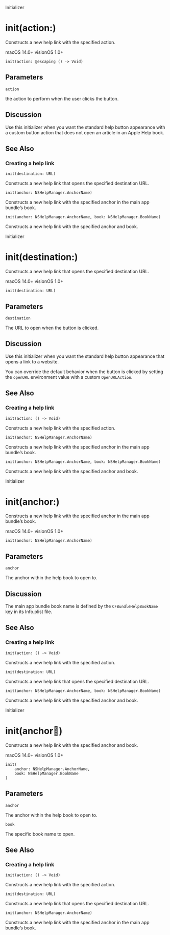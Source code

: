 Initializer

# init(action:)

Constructs a new help link with the specified action.

macOS 14.0+  visionOS 1.0+

    
    
    init(action: @escaping () -> Void)

##  Parameters

`action`

    

the action to perform when the user clicks the button.

## Discussion

Use this initializer when you want the standard help button appearance with a
custom button action that does not open an article in an Apple Help book.

## See Also

### Creating a help link

`init(destination: URL)`

Constructs a new help link that opens the specified destination URL.

`init(anchor: NSHelpManager.AnchorName)`

Constructs a new help link with the specified anchor in the main app bundle’s
book.

`init(anchor: NSHelpManager.AnchorName, book: NSHelpManager.BookName)`

Constructs a new help link with the specified anchor and book.

Initializer

# init(destination:)

Constructs a new help link that opens the specified destination URL.

macOS 14.0+  visionOS 1.0+

    
    
    init(destination: URL)

##  Parameters

`destination`

    

The URL to open when the button is clicked.

## Discussion

Use this initializer when you want the standard help button appearance that
opens a link to a website.

You can override the default behavior when the button is clicked by setting
the `openURL` environment value with a custom `OpenURLAction`.

## See Also

### Creating a help link

`init(action: () -> Void)`

Constructs a new help link with the specified action.

`init(anchor: NSHelpManager.AnchorName)`

Constructs a new help link with the specified anchor in the main app bundle’s
book.

`init(anchor: NSHelpManager.AnchorName, book: NSHelpManager.BookName)`

Constructs a new help link with the specified anchor and book.

Initializer

# init(anchor:)

Constructs a new help link with the specified anchor in the main app bundle’s
book.

macOS 14.0+  visionOS 1.0+

    
    
    init(anchor: NSHelpManager.AnchorName)

##  Parameters

`anchor`

    

The anchor within the help book to open to.

## Discussion

The main app bundle book name is defined by the `CFBundleHelpBookName` key in
its Info.plist file.

## See Also

### Creating a help link

`init(action: () -> Void)`

Constructs a new help link with the specified action.

`init(destination: URL)`

Constructs a new help link that opens the specified destination URL.

`init(anchor: NSHelpManager.AnchorName, book: NSHelpManager.BookName)`

Constructs a new help link with the specified anchor and book.

Initializer

# init(anchor:book:)

Constructs a new help link with the specified anchor and book.

macOS 14.0+  visionOS 1.0+

    
    
    init(
        anchor: NSHelpManager.AnchorName,
        book: NSHelpManager.BookName
    )

##  Parameters

`anchor`

    

The anchor within the help book to open to.

`book`

    

The specific book name to open.

## See Also

### Creating a help link

`init(action: () -> Void)`

Constructs a new help link with the specified action.

`init(destination: URL)`

Constructs a new help link that opens the specified destination URL.

`init(anchor: NSHelpManager.AnchorName)`

Constructs a new help link with the specified anchor in the main app bundle’s
book.

